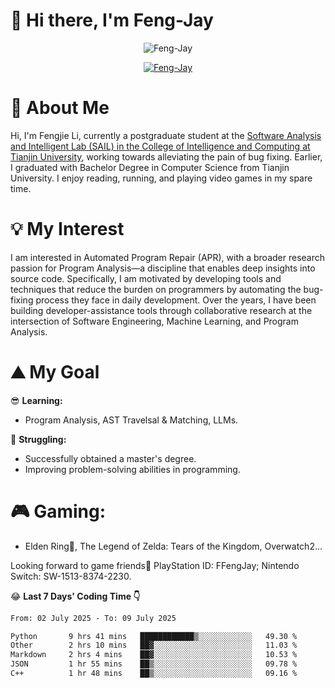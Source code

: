 # 🌟 Hi there, I'm Feng-Jay 

<p align="center"> <img src="https://komarev.com/ghpvc/?username=Feng-Jay&label=Profile%20views&color=0e75b6&style=flat" alt="Feng-Jay" /> </p>


<p align="center"> <a href="https://github.com/ryo-ma/github-profile-trophy"><img src="https://github-profile-trophy.vercel.app/?username=Feng-Jay&row=1&column=8&margin-w=15&margin-h=15" alt="Feng-Jay" /></a> </p>

# 👋 About Me

Hi, I'm Fengjie Li, currently a postgraduate student at the [Software Analysis and Intelligent Lab (SAIL) in the College of Intelligence and Computing at Tianjin University](https://tjusail.github.io/), working towards alleviating the pain of bug fixing. Earlier, I graduated with Bachelor Degree in Computer Science from Tianjin University. I enjoy reading, running, and playing video games in my spare time.

# 💡 My Interest

I am interested in Automated Program Repair (APR), with a broader research passion for Program Analysis—a discipline that enables deep insights into source code. Specifically, I am motivated by developing tools and techniques that reduce the burden on programmers by automating the bug-fixing process they face in daily development. Over the years, I have been building developer-assistance tools through collaborative research at the intersection of Software Engineering, Machine Learning, and Program Analysis.

# ⛰️ My Goal

😎 **Learning:**

* Program Analysis, AST Travelsal & Matching, LLMs.

💪 **Struggling:**

* Successfully obtained a master's degree.
* Improving problem-solving abilities in programming.

# 🎮 **Gaming:**

* Elden Ring💍, The Legend of Zelda: Tears of the Kingdom, Overwatch2...

Looking forward to game friends🤗 PlayStation ID: FFengJay; Nintendo Switch: SW-1513-8374-2230.

😂 **Last 7 Days' Coding Time 👇**
<!--START_SECTION:waka-->

```txt
From: 02 July 2025 - To: 09 July 2025

Python       9 hrs 41 mins   ████████████▒░░░░░░░░░░░░   49.30 %
Other        2 hrs 10 mins   ██▓░░░░░░░░░░░░░░░░░░░░░░   11.03 %
Markdown     2 hrs 4 mins    ██▓░░░░░░░░░░░░░░░░░░░░░░   10.53 %
JSON         1 hr 55 mins    ██▒░░░░░░░░░░░░░░░░░░░░░░   09.78 %
C++          1 hr 48 mins    ██▒░░░░░░░░░░░░░░░░░░░░░░   09.16 %
```

<!--END_SECTION:waka-->
